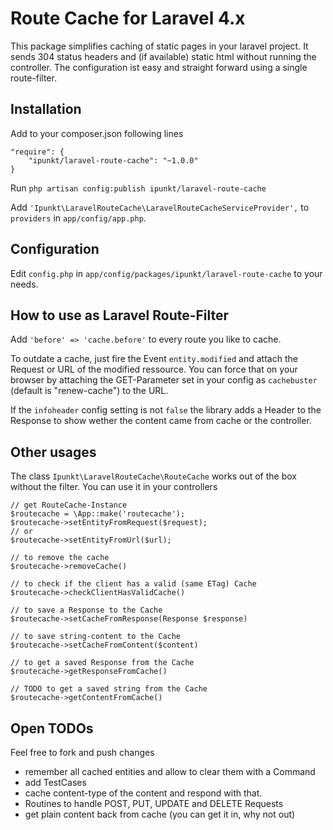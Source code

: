 # Route Cache for Laravel 4.x

This package simplifies caching of static pages in your laravel project. It sends 304 status headers and (if available) static html without running the controller. The configuration ist easy and straight forward using a single route-filter.

## Installation

Add to your composer.json following lines

	"require": {
		"ipunkt/laravel-route-cache": "~1.0.0"
	}

Run `php artisan config:publish ipunkt/laravel-route-cache`

Add `'Ipunkt\LaravelRouteCache\LaravelRouteCacheServiceProvider',` to `providers` in `app/config/app.php`.

## Configuration

Edit `config.php` in `app/config/packages/ipunkt/laravel-route-cache` to your needs.

## How to use as Laravel Route-Filter

Add `'before' => 'cache.before'` to every route you like to cache.

To outdate a cache, just fire the Event `entity.modified` and attach the Request or URL of the modified ressource. You can force that on your browser by attaching the GET-Parameter set in your config as `cachebuster` (default is "renew-cache") to the URL.

If the `infoheader` config setting is not `false` the library adds a Header to the Response to show wether the content came from cache or the controller.

## Other usages

The class `Ipunkt\LaravelRouteCache\RouteCache` works out of the box without the filter. You can use it in your controllers

	// get RouteCache-Instance
	$routecache = \App::make('routecache');
	$routecache->setEntityFromRequest($request);
	// or
	$routecache->setEntityFromUrl($url);
	
	// to remove the cache
	$routecache->removeCache()
	
	// to check if the client has a valid (same ETag) Cache
	$routecache->checkClientHasValidCache()
	
	// to save a Response to the Cache
	$routecache->setCacheFromResponse(Response $response)
	
	// to save string-content to the Cache
	$routecache->setCacheFromContent($content)
	
	// to get a saved Response from the Cache
	$routecache->getResponseFromCache()
	
	// TODO to get a saved string from the Cache
	$routecache->getContentFromCache()

## Open TODOs
Feel free to fork and push changes
* remember all cached entities and allow to clear them with a Command
* add TestCases
* cache content-type of the content and respond with that.
* Routines to handle POST, PUT, UPDATE and DELETE Requests
* get plain content back from cache (you can get it in, why not out)
